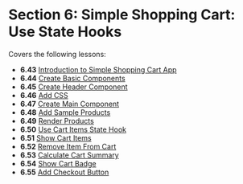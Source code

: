 # Section 6: Simple Shopping Cart: Use State Hooks

Covers the following lessons:

- **6.43** [Introduction to Simple Shopping Cart App](https://www.udemy.com/course/react-the-complete-guide/learn/lecture/23391096#overview)
- **6.44** [Create Basic Components](https://www.udemy.com/course/react-the-complete-guide/learn/lecture/23439498)
- **6.45** [Create Header Component](https://www.udemy.com/course/react-the-complete-guide/learn/lecture/23439508)
- **6.46** [Add CSS](https://www.udemy.com/course/react-the-complete-guide/learn/lecture/23439512)
- **6.47** [Create Main Component](https://www.udemy.com/course/react-the-complete-guide/learn/lecture/23439518)
- **6.48** [Add Sample Products](https://www.udemy.com/course/react-the-complete-guide/learn/lecture/23439526)
- **6.49** [Render Products](https://www.udemy.com/course/react-the-complete-guide/learn/lecture/23439528)
- **6.50** [Use Cart Items State Hook](https://www.udemy.com/course/react-the-complete-guide/learn/lecture/23439530)
- **6.51** [Show Cart Items](https://www.udemy.com/course/react-the-complete-guide/learn/lecture/23439532)
- **6.52** [Remove Item From Cart](https://www.udemy.com/course/react-the-complete-guide/learn/lecture/23439538)
- **6.53** [Calculate Cart Summary](https://www.udemy.com/course/react-the-complete-guide/learn/lecture/23439544)
- **6.54** [Show Cart Badge](https://www.udemy.com/course/react-the-complete-guide/learn/lecture/23439548)
- **6.55** [Add Checkout Button](https://www.udemy.com/course/react-the-complete-guide/learn/lecture/23439552)
